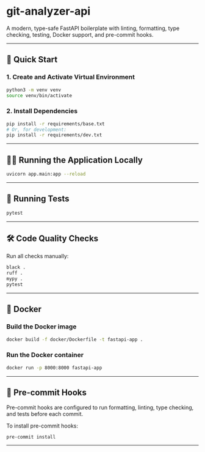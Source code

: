 # git-analyzer-api

A modern, type-safe FastAPI boilerplate with linting, formatting, type checking, testing, Docker support, and pre-commit hooks.

---

## 🚀 Quick Start

### 1. Create and Activate Virtual Environment

```bash
python3 -m venv venv
source venv/bin/activate
```

### 2. Install Dependencies

```bash
pip install -r requirements/base.txt
# Or, for development:
pip install -r requirements/dev.txt
```

---

## 🏃‍♂️ Running the Application Locally

```bash
uvicorn app.main:app --reload
```

---

## 🧪 Running Tests

```bash
pytest
```

---

## 🛠️ Code Quality Checks

Run all checks manually:

```bash
black .
ruff .
mypy .
pytest
```

---

## 🐳 Docker

### Build the Docker image

```bash
docker build -f docker/Dockerfile -t fastapi-app .
```

### Run the Docker container

```bash
docker run -p 8000:8000 fastapi-app
```

---

## 🧹 Pre-commit Hooks

Pre-commit hooks are configured to run formatting, linting, type checking, and tests before each commit.

To install pre-commit hooks:

```bash
pre-commit install
```

---